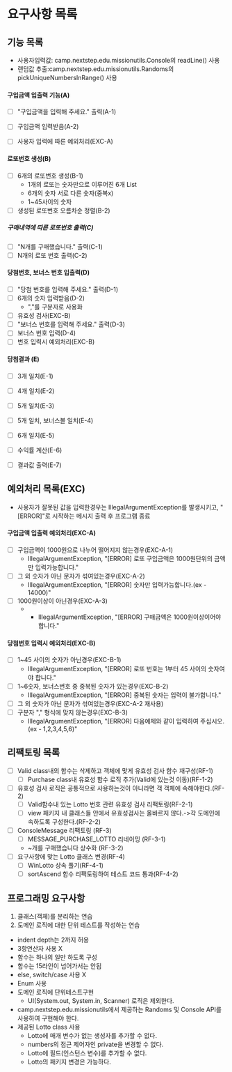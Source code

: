 # 요구사항 목록

## 기능 목록
- 사용자입력값: camp.nextstep.edu.missionutils.Console의 readLine() 사용
- 랜덤값 추출:camp.nextstep.edu.missionutils.Randoms의 pickUniqueNumbersInRange() 사용

#### 구입금액 입출력 기능(A)
- [ ] "구입금액을 입력해 주세요." 출력(A-1)
- [ ] 구입금액 입력받음(A-2)
- [ ] 사용자 입력에 따른 예외처리(EXC-A)


#### 로또번호 생성(B)
- [ ] 6개의 로또번호 생성(B-1)
    - 1개의 로또는 숫자만으로 이루어진 6개 List
    - 6개의 숫자 서로 다른 숫자(중복x)
    - 1~45사이의 숫자
- [ ] 생성된 로또번호 오름차순 정렬(B-2)

##### 구매내역에 따른 로또번호 출력(C)
- [ ] "N개를 구매했습니다." 출력(C-1)
- [ ] N개의 로또 번호 출력(C-2)

#### 당첨번호, 보너스 번호 입출력(D)
- [ ] "당첨 번호를 입력해 주세요." 출력(D-1)
- [ ] 6개의 숫자 입력받음(D-2)
  - ","를 구분자로 사용화
- [ ] 유효성 검사(EXC-B)
- [ ] "보너스 번호를 입력해 주세요." 출력(D-3)
- [ ] 보너스 번호 입력(D-4)
- [ ] 번호 입력시 예외처리(EXC-B)

#### 당첨결과 (E)
- [ ] 3개 일치(E-1)
- [ ] 4개 일치(E-2)
- [ ] 5개 일치(E-3)
- [ ] 5개 일치, 보너스볼 일치(E-4)
- [ ] 6개 일치(E-5)
- [ ] 수익률 계산(E-6)
- [ ] 결과값 출력(E-7)



## 예외처리 목록(EXC)
- 사용자가 잘못된 값을 입력한경우는 IllegalArgumentException를 발생시키고, "[ERROR]"로 시작하는 메시지 출력 후 프로그램 종료

#### 구입금액 입출력 예외처리(EXC-A)
- [ ] 구입금액이 1000원으로 나누어 떨어지지 않는경우(EXC-A-1)
  - IllegalArgumentException, "[ERROR] 로또 구입금액은 1000원단위의 금액만 입력가능합니다." 
- [ ] 그 외 숫자가 아닌 문자가 섞여있는경우(EXC-A-2)
  - IllegalArgumentException, "[ERROR] 숫자만 입력가능합니다.(ex - 14000)" 
- [ ] 1000원이상이 아닌경우(EXC-A-3)
  - - IllegalArgumentException, "[ERROR] 구매금액은 1000원이상이어야합니다."

#### 당첨번호 입력시 예외처리(EXC-B)
- [ ] 1~45 사이의 숫자가 아닌경우(EXC-B-1)
  - IllegalArgumentException, "[ERROR] 로또 번호는 1부터 45 사이의 숫자여야 합니다."
- [ ] 1~6숫자, 보너스번호 중 중복된 숫자가 있는경우(EXC-B-2)
  - IllegalArgumentException, "[ERROR] 중복된 숫자는 입력이 불가합니다."
- [ ] 그 외 숫자가 아닌 문자가 섞여있는경우(EXC-A-2 재사용)
- [ ] 구분자 "," 형식에 맞지 않는경우(EXC-B-3)
  - IllegalArgumentException, "[ERROR] 다음예제와 같이 입력하여 주십시오.(ex - 1,2,3,4,5,6)"


## 리팩토링 목록
- [ ] Valid class내의 함수는 삭제하고 객체에 맞게 유효성 검사 함수 재구성(RF-1)
  - [ ] Purchase class내 유효성 함수 로직 추가(Valid에 있는것 이동)(RF-1-2)
- [ ] 유효성 검사 로직은 공통적으로 사용하는것이 아니라면 객 객체에 속해야한다.(RF-2)
  - [ ] Valid함수내 있는 Lotto 번호 관련 유효성 검사 리팩토링(RF-2-1)
  - [ ] view 패키지 내 클래스들 안에서 유효성검사는 올바르지 않다.->각 도메인에 속하도록 구성한다.(RF-2-2)
- [ ] ConsoleMessage 리팩토링 (RF-3)
  - [ ] MESSAGE_PURCHASE_LOTTO 리네이밍 (RF-3-1)
  - ~개를 구매했습니다 상수화 (RF-3-2)
- [ ] 요구사항에 맞는 Lotto 클래스 변경(RF-4)
  - [ ] WinLotto 상속 풀기(RF-4-1)
  - [ ] sortAscend 함수 리팩토링하여 테스트 코드 통과(RF-4-2)

## 프로그래밍 요구사항

1. 클래스(객체)를 분리하는 연습
2. 도메인 로직에 대한 단위 테스트를 작성하는 연습

- indent depth는 2까지 허용
- 3항연산자 사용 X
- 함수는 하나의 일만 하도록 구성
- 함수는 15라인이 넘어가서는 안됨
- else, switch/case 사용 X
- Enum 사용
- 도메인 로직에 단위테스트구현
  - UI(System.out, System.in, Scanner) 로직은 제외한다.
- camp.nextstep.edu.missionutils에서 제공하는 Randoms 및 Console API를 사용하여 구현해야 한다.
- 제공된 Lotto class 사용
  - Lotto에 매개 변수가 없는 생성자를 추가할 수 없다.
  - numbers의 접근 제어자인 private을 변경할 수 없다.
  - Lotto에 필드(인스턴스 변수)를 추가할 수 없다.
  - Lotto의 패키지 변경은 가능하다.
